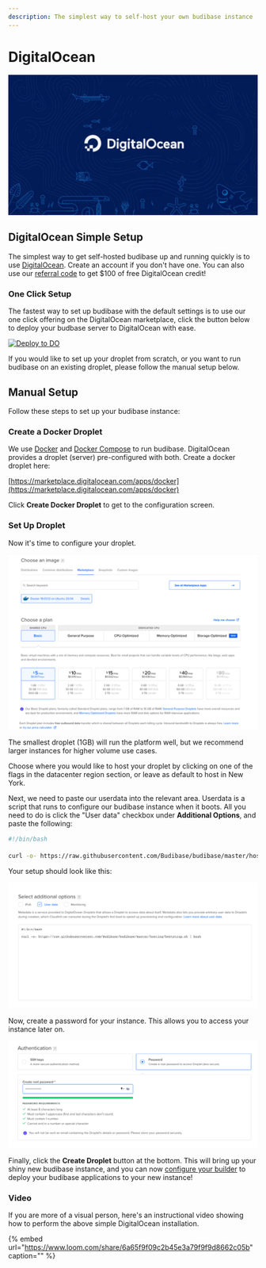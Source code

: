 ```yaml
---
description: The simplest way to self-host your own budibase instance
---
```


# DigitalOcean

![](../../.gitbook/assets/digitalocean.jpg)

## DigitalOcean Simple Setup

The simplest way to get self-hosted budibase up and running quickly is to use [DigitalOcean](https://www.digitalocean.com). Create an account if you don't have one. You can also use our [referral code](https://m.do.co/c/0caaa6085a82) to get $100 of free DigitalOcean credit!

### One Click Setup

The fastest way to set up budibase with the default settings is to use our one click offering on the DigitalOcean marketplace, click the button below to deploy your budbase server to DigitalOcean with ease.

[![Deploy to DO](https://www.deploytodo.com/do-btn-blue.svg)](https://cloud.digitalocean.com/droplets/new?onboarding_origin=marketplace&i=09038e&fleetUuid=bb04f9c8-1de8-4687-b2ae-1d5177a0535b&appId=77729671&type=applications&size=s-4vcpu-8gb&region=nyc1&refcode=0caaa6085a82&image=budibase-20-04)

If you would like to set up your droplet from scratch, or you want to run budibase on an existing droplet, please follow the manual setup below.

## Manual Setup

Follow these steps to set up your budibase instance:

### Create a Docker Droplet

We use [Docker](https://www.docker.com/) and [Docker Compose](https://docs.docker.com/compose/install/) to run budibase. DigitalOcean provides a droplet \(server\) pre-configured with both. Create a docker droplet here:

[https://marketplace.digitalocean.com/apps/docker](https://marketplace.digitalocean.com/apps/docker)

Click **Create Docker Droplet** to get to the configuration screen.

### Set Up Droplet

Now it's time to configure your droplet.

![](../../.gitbook/assets/dropletconfig.png)

The smallest droplet \(1GB\) will run the platform well, but we recommend larger instances for higher volume use cases.

Choose where you would like to host your droplet by clicking on one of the flags in the datacenter region section, or leave as default to host in New York.

Next, we need to paste our userdata into the relevant area. Userdata is a script that runs to configure our budibase instance when it boots. All you need to do is click the "User data" checkbox under **Additional Options**, and paste the following:

```bash
#!/bin/bash

curl -o- https://raw.githubusercontent.com/Budibase/budibase/master/hosting/bootstrap.sh | bash
```

Your setup should look like this:

![](../../.gitbook/assets/userdata.png)

Now, create a password for your instance. This allows you to access your instance later on.

![](../../.gitbook/assets/do-password.png)

Finally, click the **Create Droplet** button at the bottom. This will bring up your shiny new budibase instance, and you can now [configure your builder](../builder-settings.md) to deploy your budibase applications to your new instance!

### Video

If you are more of a visual person, here's an instructional video showing how to perform the above simple DigitalOcean installation.

{% embed url="https://www.loom.com/share/6a65f9f09c2b45e3a79f9f9d8662c05b" caption="" %}

## 

